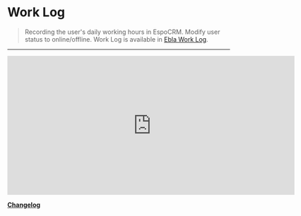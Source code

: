 # Work Log  <a href="https://www.eblasoft.com.tr/espocrm-extension-page//work-log" target="_blank" id="ext-version"></a>

> Recording the user's daily working hours in EspoCRM.
> Modify user status to online/offline.
> Work Log is available in [Ebla Work Log](https://www.eblasoft.com.tr/espocrm-extension-page/work-log).


---

<iframe width="650" height="315" src="https://www.youtube.com/embed/kg95tBnObAI" frameborder="0" allow="accelerometer; autoplay; clipboard-write; encrypted-media; gyroscope; picture-in-picture" allowfullscreen></iframe>

<br>

**<font color=gray> [Changelog](changelog.md) </font>**

<script>
    async function fetchData() {
    const url = 'https://crm.eblasoft.com.tr/api/v1/Docs?id=64a5599f1767c748d';
    const response = await fetch(url);
    const data = await response.json();
    
    const {version} = data;
    const badgeUrl = `https://img.shields.io/badge/version-${version}-green`;
    
    const badgeImg = document.createElement("img");
    badgeImg.src = badgeUrl;
    badgeImg.style = "height: 22px; margin-left: 10px;";


    document.getElementById("ext-version").appendChild(badgeImg);
}
    fetchData();

</script>